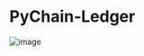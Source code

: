 # PyChain-Ledger

![image](https://user-images.githubusercontent.com/99091066/176038653-1859c89c-e980-4e55-ad7b-d29bed95c018.png)
